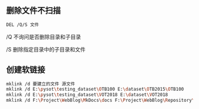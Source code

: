 
## 删除文件不扫描

```BASH
DEL /Q/S 文件
```

/Q 不询问是否删除目录和子目录

/S 删除指定目录中的子目录和文件

## 创建软链接

```BASH
mklink /d 要建立的文件 源文件
mklink /d E:\pysot\testing_dataset\OTB100 E:\dataset\OTB2015\OTB100
mklink /d E:\pysot\testing_dataset\VOT2018 E:\dataset\VOT2018
mklink /d F:\Project\WebBlog\MkDocs\docs F:\Project\WebBlog\Repository\docs
```